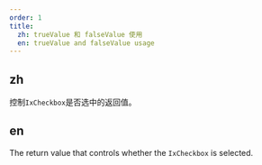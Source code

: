 ```yaml
---
order: 1
title:
  zh: trueValue 和 falseValue 使用
  en: trueValue and falseValue usage
---
```


## zh

控制`IxCheckbox`是否选中的返回值。

## en

The return value that controls whether the `IxCheckbox` is selected.
